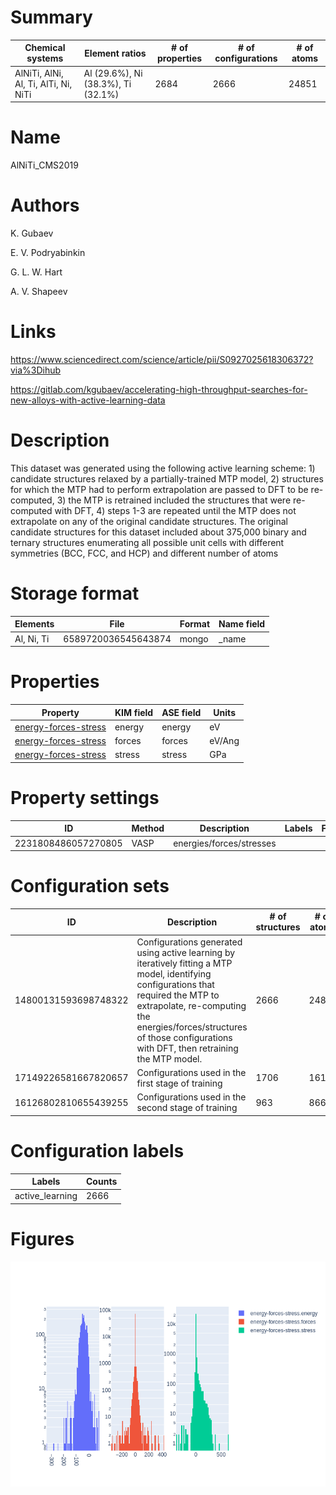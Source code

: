 
# Summary
|Chemical systems|Element ratios|# of properties|# of configurations|# of atoms|
|---|---|---|---|---|
|AlNiTi, AlNi, Al, Ti, AlTi, Ni, NiTi|Al (29.6%), Ni (38.3%), Ti (32.1%)|2684|2666|24851|

# Name

AlNiTi_CMS2019

# Authors

K. Gubaev

E. V. Podryabinkin

G. L. W. Hart

A. V. Shapeev

# Links

https://www.sciencedirect.com/science/article/pii/S0927025618306372?via%3Dihub

https://gitlab.com/kgubaev/accelerating-high-throughput-searches-for-new-alloys-with-active-learning-data

# Description

This dataset was generated using the following active learning scheme: 1) candidate structures relaxed by a partially-trained MTP model, 2) structures for which the MTP had to perform extrapolation are passed to DFT to be re-computed, 3) the MTP is retrained included the structures that were re-computed with DFT, 4) steps 1-3 are repeated until the MTP does not extrapolate on any of the original candidate structures. The original candidate structures for this dataset included about 375,000 binary and ternary structures enumerating all possible unit cells with different symmetries (BCC, FCC, and HCP) and different number of atoms

# Storage format

|Elements|File|Format|Name field|
|---|---|---|---|
| Al, Ni, Ti | 6589720036545643874 | mongo | _name |

# Properties

|Property|KIM field|ASE field|Units
|---|---|---|---|
| [energy-forces-stress](/home/josh/colabfit/colabfit/examples/AlNiTi_CMS2019/energy-forces-stress.edn) | energy | energy | eV
| [energy-forces-stress](/home/josh/colabfit/colabfit/examples/AlNiTi_CMS2019/energy-forces-stress.edn) | forces | forces | eV/Ang
| [energy-forces-stress](/home/josh/colabfit/colabfit/examples/AlNiTi_CMS2019/energy-forces-stress.edn) | stress | stress | GPa

# Property settings

|ID|Method|Description|Labels|Files|
|---|---|---|---|---|
| 2231808486057270805 | VASP | energies/forces/stresses |  |  |

# Configuration sets

|ID|Description|# of structures| # of atoms|
|---|---|---|---|
| 14800131593698748322 | Configurations generated using active learning by iteratively fitting a MTP model, identifying configurations that required the MTP to extrapolate, re-computing the energies/forces/structures of those configurations with DFT, then retraining the MTP model. | 2666 | 24851 |
| 17149226581667820657 | Configurations used in the first stage of training | 1706 | 16186 |
| 16126802810655439255 | Configurations used in the second stage of training | 963 | 8669 |

# Configuration labels

|Labels|Counts|
|---|---|
| active_learning | 2666 |

# Figures
![The results of plot_histograms](histograms.png)
